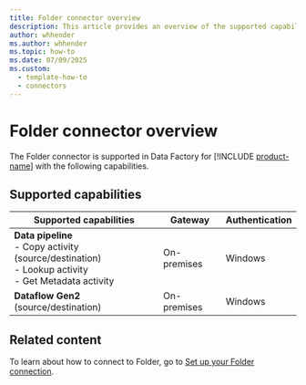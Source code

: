 ```yaml
---
title: Folder connector overview
description: This article provides an overview of the supported capabilities of the Folder connector.
author: whhender
ms.author: whhender
ms.topic: how-to
ms.date: 07/09/2025
ms.custom:
  - template-how-to
  - connectors
---
```


# Folder connector overview

The Folder connector is supported in Data Factory for [!INCLUDE [product-name](../includes/product-name.md)] with the following capabilities.

## Supported capabilities

| Supported capabilities                                                                 | Gateway                        | Authentication   |
|----------------------------------------------------------------------------------------|--------------------------------|------------------|
| **Data pipeline** <br>- Copy activity (source/destination)<br>- Lookup activity<br>- Get Metadata activity | On-premises                    | Windows          |
| **Dataflow Gen2** (source/destination)                                                 | On-premises                    | Windows          |

## Related content

To learn about how to connect to Folder, go to [Set up your Folder connection](connector-folder.md).